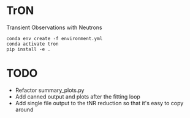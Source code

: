 # TrON
Transient Observations with Neutrons

```
conda env create -f environment.yml
conda activate tron
pip install -e .
```

# TODO

- Refactor summary_plots.py
- Add canned output and plots after the fitting loop
- Add single file output to the tNR reduction so that it's easy to copy around
